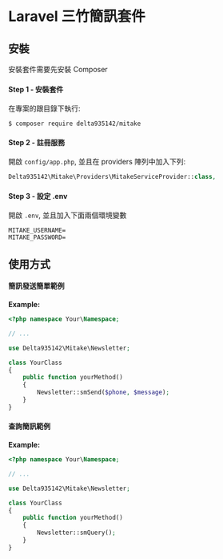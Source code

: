 # Laravel 三竹簡訊套件

## 安裝
安裝套件需要先安裝 Composer

#### Step 1 - 安裝套件
在專案的跟目錄下執行:

```shell
$ composer require delta935142/mitake
```

#### Step 2 - 註冊服務
開啟 `config/app.php`, 並且在 providers 陣列中加入下列:

```php
Delta935142\Mitake\Providers\MitakeServiceProvider::class,
```

#### Step 3 - 設定 .env
開啟 `.env`, 並且加入下面兩個環境變數

```env
MITAKE_USERNAME=
MITAKE_PASSWORD=
```

## 使用方式

#### 簡訊發送簡單範例

**Example:**

```php
<?php namespace Your\Namespace;

// ...

use Delta935142\Mitake\Newsletter;

class YourClass
{
    public function yourMethod()
    {
        Newsletter::smSend($phone, $message);
    }
}
```

#### 查詢簡訊範例

**Example:**

```php
<?php namespace Your\Namespace;

// ...

use Delta935142\Mitake\Newsletter;

class YourClass
{
    public function yourMethod()
    {
        Newsletter::smQuery();
    }
}
```